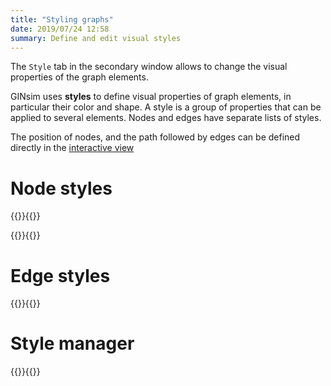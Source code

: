 ```yaml
---
title: "Styling graphs"
date: 2019/07/24 12:58
summary: Define and edit visual styles
---
```



The ``Style`` tab in the secondary window
allows to change the visual properties of the graph elements.

GINsim uses **styles** to define visual properties of graph elements,
in particular their color and shape. A style is a group of properties that can
be applied to several elements. Nodes and edges have separate lists of styles.


The position of nodes, and the path followed by edges can be defined
directly in the [interactive view](../graph)


# Node styles


{{<fig src="style_node.png" title="Graphical attributes for nodes">}}{{</fig>}}

{{<fig src="style_default_node.png" title="Default attributes for nodes">}}{{</fig>}}


# Edge styles

{{<fig src="style_edge.png" title="Graphical attributes for arcs">}}{{</fig>}}


# Style manager

{{<fig src="style_manager.png" title="Style Manager">}}{{</fig>}}


